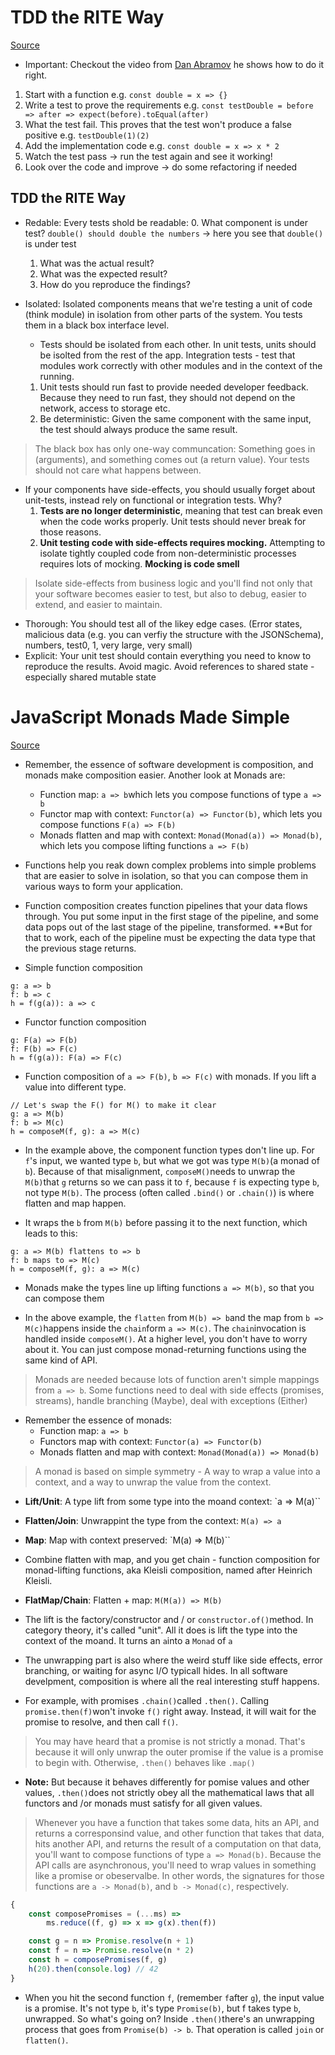# TDD the RITE Way
[Source](https://medium.com/javascript-scene/tdd-the-rite-way-53c9b46f45e3)

* Important: Checkout the video from [Dan Abramov](https://egghead.io/lessons/react-redux-writing-a-todo-list-reducer-adding-a-todo) he shows how to do it right.

1. Start with a function e.g. `const double = x => {}`
2. Write a test to prove the requirements e.g. `const testDouble = before => after => expect(before).toEqual(after)`
3. What the test fail. This proves that the test won't produce a false positive e.g. `testDouble(1)(2)`
4. Add the implementation code e.g. `const double = x => x * 2`
5. Watch the test pass -> run the test again and see it working!
6. Look over the code and improve -> do some refactoring if needed

## TDD the RITE Way
  - Redable: Every tests shold be readable: 
    0. What component is under test? `double() should double the numbers` -> here you see that `double()` is under test
    1. What was the actual result?
    2. What was the expected result?
    3. How do you reproduce the findings?

  - Isolated: Isolated components means that we're testing a unit of code (think module) in isolation from other parts of the system. You tests them in a black box interface level.
      - Tests should be isolated from each other. In unit tests, units should be isolted from the rest of the app. Integration tests - test that modules work correctly with other modules and in the context of the running. 
    1. Unit tests should run fast to provide needed developer feedback. Because they need to run fast, they should not depend on the network, access to storage etc.
    2. Be deterministic: Given the same component with the same input, the test should always produce the same result. 

> The black box has only one-way communcation: Something goes in (arguments), and something comes out (a return value). Your tests should not care what happens between.

* If your components have side-effects, you should usually forget about unit-tests, instead rely on functional or integration tests. Why?
  1. **Tests are no longer deterministic**, meaning that test can break even when the code works properly. Unit tests should never break for those reasons.
  2. **Unit testing code with side-effects requires mocking.** Attempting to isolate tightly coupled code from non-deterministic processes requires lots of mocking. **Mocking is code smell**

> Isolate side-effects from business logic and you'll find not only that your software becomes easier to test, but also to debug, easier to extend, and easier to maintain.

  - Thorough: You should test all of the likey edge cases. (Error states, malicious data (e.g. you can verfiy the structure with the JSONSchema), numbers, test0, 1, very large, very small)
  - Explicit: Your unit test should contain everything you need to know to reproduce the results. Avoid magic. Avoid references to shared state - especially shared mutable state



# JavaScript Monads Made Simple

[Source](https://medium.com/javascript-scene/javascript-monads-made-simple-7856be57bfe8)

* Remember, the essence of software development is composition, and monads make composition easier. Another look at Monads are:
    - Function map: `a => b`which lets you compose functions of type `a => b`
    - Functor map with context: `Functor(a) => Functor(b)`, which lets you compose functions `F(a) => F(b)`
    - Monads flatten and map with context: `Monad(Monad(a)) => Monad(b)`, which lets you compose lifting functions `a => F(b)`

* Functions help you reak down complex problems into simple problems that are easier to solve in isolation, so that you can compose them in various ways to form your application. 

* Function composition creates function pipelines that your data flows through. You put some input in the first stage of the pipeline, and some data pops out of the last stage of the pipeline, transformed. **But for that to work, each of the pipeline must be expecting the data type that the previous stage returns.

* Simple function composition
```
g: a => b
f: b => c
h = f(g(a)): a => c
```

* Functor function composition
```
g: F(a) => F(b)
f: F(b) => F(c)
h = f(g(a)): F(a) => F(c)
```

* Function composition of `a => F(b)`, `b => F(c)` with monads. If you lift a value into different type.
```
// Let's swap the F() for M() to make it clear
g: a => M(b)
f: b => M(c)
h = composeM(f, g): a => M(c)
```
* In the example above, the component function types don't line up. For `f`'s input, we wanted type `b`, but what we got was type `M(b)`(a monad of `b`). Because of that misalignment, `composeM()`needs to unwrap the `M(b)`that `g` returns so we can pass it to `f`, because `f` is expecting type `b`, not type `M(b)`. The process (often called `.bind()` or `.chain()`) is where flatten and map happen.

* It wraps the `b` from `M(b)` before passing it to the next function, which leads to this:

```
g: a => M(b) flattens to => b
f: b maps to => M(c)
h = composeM(f, g): a => M(c)
```

* Monads make the types line up lifting functions `a => M(b)`, so that you can compose them

* In the above example, the `flatten` from `M(b) => b`and the map from `b => M(c)`happens inside the `chain`form `a => M(c)`. The `chain`invocation is handled inside `composeM()`. At a higher level, you don't have to worry about it. You can just compose monad-returning functions using the same kind of API.

> Monads are needed because lots of function aren't simple mappings from `a => b`. Some functions need to deal with side effects (promises, streams), handle branching (Maybe), deal with exceptions (Either)

* Remember the essence of monads:
    * Function map: `a => b`
    * Functors map with context: `Functor(a) => Functor(b)`
    * Monads flatten and map with context: `Monad(Monad(a)) => Monad(b)`

> A monad is based on simple symmetry - A way to wrap a value into a context, and a way to unwrap the value from the context. 

* **Lift/Unit**: A type lift from some type into the moand context: `a => M(a)``
* **Flatten/Join**: Unwrappint the type from the context: `M(a) => a`
* **Map**: Map with context preserved: `M(a) => M(b)``

* Combine flatten with map, and you get chain - function composition for monad-lifting functions, aka Kleisli composition, named after Heinrich Kleisli.

* **FlatMap/Chain**: Flatten + map: `M(M(a)) => M(b)`

* The lift is the factory/constructor and / or `constructor.of()`method. In category theory, it's called "unit". All it does is lift the type into the context of the moand. It turns an `a`into a `Monad` of `a`

* The unwrapping part is also where the weird stuff like side effects, error branching, or waiting for async I/O typicall hides. In all software develpment, composition is where all the real interesting stuff happens.

* For example, with promises `.chain()`called `.then()`. Calling `promise.then(f)`won't invoke `f()` right away. Instead, it will wait for the promise to resolve, and then call `f()`. 

> You may have heard that a promise is not strictly a monad. That's because it will only unwrap the outer promise if the value is a promise to begin with. Otherwise, `.then()` behaves like `.map()`

* **Note:** But because it behaves differently for pomise values and other values, `.then()`does not strictly obey all the mathematical laws that all functors and /or monads must satisfy for all given values.

> Whenever you have a function that takes some data, hits an API, and returns a corresponsind value, and other function that takes that data, hits another API, and returns the result of a computation on that data, you'll want to compose functions of type `a => Monad(b)`. Because the API calls are asynchronous, you'll need to wrap values in something like a promise or obeservalbe. In other words, the signatures for those functions are `a -> Monad(b)`, and `b -> Monad(c)`, respectively.

```js
{
    const composePromises = (...ms) =>
        ms.reduce((f, g) => x => g(x).then(f))

    const g = n => Promise.resolve(n + 1)
    const f = n => Promise.resolve(n * 2)
    const h = composePromises(f, g)
    h(20).then(console.log) // 42
}
```
* When you hit the second function `f`, (remember `f`after `g`), the input value is a promise. It's not type `b`, it's type `Promise(b)`, but f takes type `b`, unwrapped. So what's going on? Inside `.then()`there's an unwrapping process that goes from `Promise(b) -> b`. That operation is called `join` or `flatten()`. 
